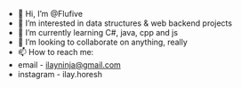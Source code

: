 - 👋 Hi, I’m @Flufive
- 👀 I’m interested in data structures & web backend projects
- 🌱 I’m currently learning C#, java, cpp and js
- 💞️ I’m looking to collaborate on anything, really
- 📫 How to reach me:
- email - ilayninja@gmail.com
- instagram - ilay.horesh

<!---
Flufive/Flufive is a ✨ special ✨ repository because its `README.md` (this file) appears on your GitHub profile.
You can click the Preview link to take a look at your changes.
--->
